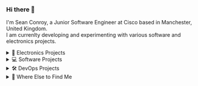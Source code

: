 ### Hi there 👋

I'm Sean Conroy, a Junior Software Engineer at Cisco based in Manchester, United Kingdom. <br>
I am currenlty developing and experimenting with various software and electronics projects.

<details>
<summary>🔌 Electronics Projects</summary>
<br>

Here are a few of my main electronics projects that I'm currently working on:

- **Disturbance-Free Calling**: [GitHub Repository](https://github.com/ImSeanConroy/webex-status-light)
- **Custom ESP32**: [GitHub Repository](https://github.com/ImSeanConroy/custom-esp32)

</details>

<details>
<summary>💻 Software Projects</summary>
<br>

Here are some general software projects I've worked on recently:

- **Website Blocking Chrome Extension**: [GitHub Repository](https://github.com/ImSeanConroy/website-blocker-extension)

</details>

<details>
<summary>🛠 DevOps Projects</summary>
<br>

Here is selection of Infrastructure as Code (IaC) and CI/CD projects I've been working on:

- **Custom Terraform Provider**: [GitHub Repository](https://github.com/ImSeanConroy/terraform-provider-custom)
- **Go Client**: [GitHub Repository](https://github.com/ImSeanConroy/go-client)

</details>

<details>
<summary>💬 Where Else to Find Me</summary>
<br>

You can reach out to me or check out my work through the following platforms:

- **Portfolio**: [imseanconroy.co.uk](https://www.imseanconroy.co.uk)
- **Twitter**: [@imseanconroy](https://www.twitter.com/imseanconroy)
- **LinkedIn**: [linkedin.com/in/imseanconroy](https://www.linkedin.com/in/imseanconroy/)

</details>
